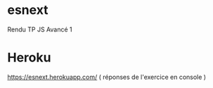 # esnext
Rendu TP JS Avancé 1


# Heroku
https://esnext.herokuapp.com/ 
( réponses de l'exercice en console )
